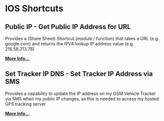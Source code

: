 # IOS Shortcuts
## Public IP - Get Public IP Address for URL

Provides a (Share Sheet) Shortcut (module / function) that takes a URL (e.g. google.com) and returns the IPV4 lookup IP address value (e.g. 216.58.213.78)

**[More Info...](https://github.com/sebrighte/IOS_Shortcuts/tree/main/PublicIP)**

## Set Tracker IP DNS - Set Tracker IP Address via SMS

Provides a capability to update the IP address on my GSM Vehicle Tracker via SMS when my public IP changes, as this is needed to access my hosted GPS tracking server

**[More Info...](https://github.com/sebrighte/IOS_Shortcuts/tree/main/TrackerIP)**




